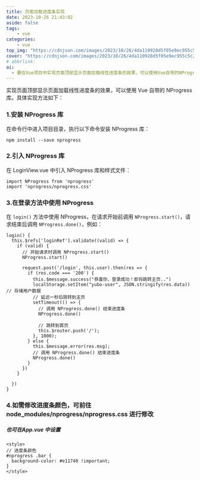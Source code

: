 ```yaml
---
title: 页面加载进度条实现
date: 2023-10-26 21:43:02
aside: false
tags: 
    - vue
categories: 
    - vue
top_img: "https://cdnjson.com/images/2023/10/26/4da110928d5f05e9ec955c5c2f68b526.png"
cover: "https://cdnjson.com/images/2023/10/26/4da110928d5f05e9ec955c5c2f68b526.png"
# abbrlink:
ai: 
  - 要在Vue项目中实现页面顶部显示页面加载线性进度条的效果，可以使用Vue自带的NProgress库。首先安装NProgress库，然后在LoginView.vue中引入NProgress库和样式文件。在登录方法中使用NProgress，在请求开始前调用NProgress.start()，请求结束后调用NProgress.done()。如果需要修改进度条颜色，可以在node_modules/nprogress/nprogress.css文件中进行修改，或者在App.vue中设置样式。通过以上步骤，即可实现页面加载时的进度条效果。
---
```


实现页面顶部显示页面加载线性进度条的效果，可以使用 Vue 自带的 NProgress 库。具体实现方法如下：

###  1.安装 NProgress 库

在命令行中进入项目目录，执行以下命令安装 NProgress 库：

```npm
npm install --save nprogress
```

### 2.引入 NProgress 库

在 LoginView.vue 中引入 NProgress 库和样式文件：

```npm
import NProgress from 'nprogress'
import 'nprogress/nprogress.css'
```

### 3.在登录方法中使用 NProgress

在 `login()` 方法中使用 NProgress，在请求开始前调用 `NProgress.start()`，请求结束后调用 `NProgress.done()`，例如：

```vue
login() {
  this.$refs['loginRef'].validate((valid) => {
    if (valid) {
      // 开始请求时调用 NProgress.start()
      NProgress.start()

      request.post('/login', this.user).then(res => {
        if (res.code === '200') {
          this.$message.success("恭喜你，登录成功！即将跳转主页..")
          localStorage.setItem("yubo-user", JSON.stringify(res.data))  // 存储用户数据
          // 延迟一秒后跳转到主页
          setTimeout(() => {
            // 调用 NProgress.done() 结束进度条
            NProgress.done()
    
            // 跳转到首页
            this.$router.push('/');
          }, 1000);
        } else {
          this.$message.error(res.msg);
          // 调用 NProgress.done() 结束进度条
          NProgress.done()
        }
      })
    }

  })
}
```

### 4.如需修改进度条颜色，可前往  node_modules/nprogress/nprogress.css 进行修改

##### 也可在App.vue 中设置

```vue
<style>
// 进度条颜色
#nprogress .bar {
  background-color: #e11740 !important;
}
</style>

```
